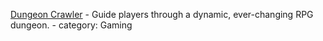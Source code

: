 [Dungeon Crawler](https://chat.openai.com/g/g-A7c3BLATR-dungeon-crawler) - Guide players through a dynamic, ever-changing RPG dungeon. - category: Gaming
